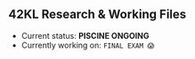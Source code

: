 ## 42KL Research & Working Files
- Current status: **PISCINE ONGOING**
- Currently working on: `FINAL EXAM 😱` 
